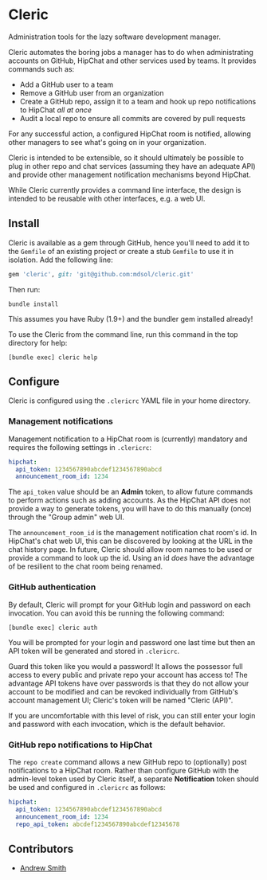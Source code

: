 # Cleric

Administration tools for the lazy software development manager.

Cleric automates the boring jobs a manager has to do when administrating
accounts on GitHub, HipChat and other services used by teams. It provides
commands such as:

* Add a GitHub user to a team
* Remove a GitHub user from an organization
* Create a GitHub repo, assign it to a team and hook up repo notifications to
  HipChat *all at once*
* Audit a local repo to ensure all commits are covered by pull requests

For any successful action, a configured HipChat room is notified, allowing other
managers to see what's going on in your organization.

Cleric is intended to be extensible, so it should ultimately be possible to plug
in other repo and chat services (assuming they have an adequate API) and provide
other management notification mechanisms beyond HipChat.

While Cleric currently provides a command line interface, the design is intended
to be reusable with other interfaces, e.g. a web UI.

## Install

Cleric is available as a gem through GitHub, hence you'll need to add it to the
`Gemfile` of an existing project or create a stub `Gemfile` to use it in
isolation. Add the following line:

```ruby
gem 'cleric', git: 'git@github.com:mdsol/cleric.git'
```

Then run:

```
bundle install
```

This assumes you have Ruby (1.9+) and the bundler gem installed already!

To use the Cleric from the command line, run this command in the top directory
for help:

```
[bundle exec] cleric help
```

## Configure

Cleric is configured using the `.clericrc` YAML file in your home directory.

### Management notifications

Management notification to a HipChat room is (currently) mandatory and requires
the following settings in `.clericrc`:

```yaml
hipchat:
  api_token: 1234567890abcdef1234567890abcd
  announcement_room_id: 1234
```

The `api_token` value should be an **Admin** token, to allow future commands to
perform actions such as adding accounts. As the HipChat API does not provide a
way to generate tokens, you will have to do this manually (once) through the
"Group admin" web UI.

The `announcement_room_id` is the management notification chat room's id. In
HipChat's chat web UI, this can be discovered by looking at the URL in the chat
history page. In future, Cleric should allow room names to be used or provide a
command to look up the id. Using an id *does* have the advantage of be resilient
to the chat room being renamed.

### GitHub authentication

By default, Cleric will prompt for your GitHub login and password on each
invocation. You can avoid this be running the following command:

```
[bundle exec] cleric auth
```

You will be prompted for your login and password one last time but then an API
token will be generated and stored in `.clericrc`.

Guard this token like you would a password! It allows the possessor full access
to every public and private repo your account has access to! The advantage API
tokens have over passwords is that they do not allow your account to be modified
and can be revoked individually from GitHub's account management UI; Cleric's
token will be named "Cleric (API)".

If you are uncomfortable with this level of risk, you can still enter your login
and password with each invocation, which is the default behavior.

### GitHub repo notifications to HipChat

The `repo create` command allows a new GitHub repo to (optionally) post
notifications to a HipChat room. Rather than configure GitHub with the
admin-level token used by Cleric itself, a separate **Notification** token
should be used and configured in `.clericrc` as follows:

```yaml
hipchat:
  api_token: 1234567890abcdef1234567890abcd
  announcement_room_id: 1234
  repo_api_token: abcdef1234567890abcdef12345678
```

## Contributors

* [Andrew Smith](https://github.com/asmith-mdsol)

